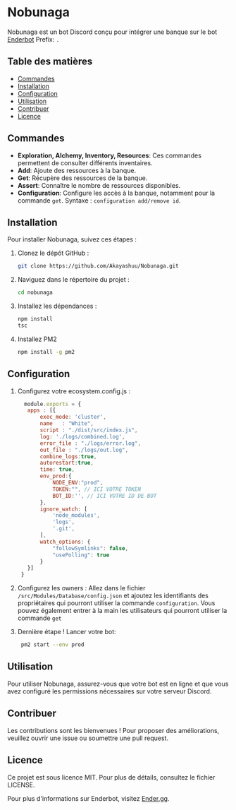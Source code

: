 # Nobunaga

Nobunaga est un bot Discord conçu pour intégrer une banque sur le bot [Enderbot](https://ender.gg/#) 
Prefix: `.`
## Table des matières

- [Commandes](#Commandes)
- [Installation](#installation)
- [Configuration](#configuration)
- [Utilisation](#utilisation)
- [Contribuer](#contribuer)
- [Licence](#licence)

## Commandes

- **Exploration, Alchemy, Inventory, Resources**: Ces commandes permettent de consulter différents inventaires.
- **Add**: Ajoute des ressources à la banque.
- **Get**: Récupère des ressources de la banque.
- **Assert**: Connaître le nombre de ressources disponibles.
- **Configuration**: Configure les accès à la banque, notamment pour la commande `get`. Syntaxe : `configuration add/remove id`.


## Installation

Pour installer Nobunaga, suivez ces étapes :

1. Clonez le dépôt GitHub :
    ```bash
    git clone https://github.com/Akayashuu/Nobunaga.git
    ```

2. Naviguez dans le répertoire du projet :
    ```bash
    cd nobunaga
    ```

3. Installez les dépendances :
    ```bash
    npm install
    tsc 
    ```
4. Installez PM2
   ```bash
   npm install -g pm2
   ```
## Configuration

1. Configurez votre ecosystem.config.js :
   ```js
     module.exports = {
      apps : [{
          exec_mode: 'cluster',
          name   : "White",
          script : "./dist/src/index.js",
          log: './logs/combined.log',
          error_file : "./logs/error.log",
          out_file : "./logs/out.log",
          combine_logs:true,
          autorestart:true,
          time: true,
          env_prod:{
              NODE_ENV:"prod",
              TOKEN:"", // ICI VOTRE TOKEN
              BOT_ID:'', // ICI VOTRE ID DE BOT
          },
          ignore_watch: [
              'node_modules',
              'logs',
              '.git',
          ],
          watch_options: {
              "followSymlinks": false,
              "usePolling": true
          }
      }]
    }
    ```
2. Configurez les owners :
   Allez dans le fichier `/src/Modules/Database/config.json` et ajoutez les identifiants des propriétaires qui pourront utiliser la commande `configuration`.
   Vous pouvez également entrer à la main les utilisateurs qui pourront utiliser la commande `get`

3. Dernière étape ! Lancer votre bot: 
   ```bash
    pm2 start --env prod
   ```
## Utilisation

Pour utiliser Nobunaga, assurez-vous que votre bot est en ligne et que vous avez configuré les permissions nécessaires sur votre serveur Discord.

## Contribuer

Les contributions sont les bienvenues ! Pour proposer des améliorations, veuillez ouvrir une issue ou soumettre une pull request.

## Licence

Ce projet est sous licence MIT. Pour plus de détails, consultez le fichier LICENSE.

Pour plus d'informations sur Enderbot, visitez [Ender.gg](https://ender.gg/).
